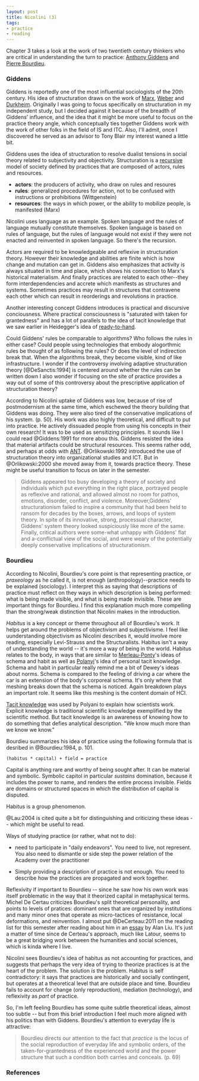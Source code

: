 ```yaml
---
layout: post
title: Nicolini (3)
tags:
- practice
- reading
---
```


Chapter 3 takes a look at the work of two twentieth century thinkers who are
critical in understanding the turn to practice: [Anthony Giddens] and [Pierre Bourdieu].

### Giddens

Giddens is reportedly one of the most influential sociologists of the 20th
century.  His idea of structuration draws on the work of [Marx], [Weber] and
[Durkheim].  Originally I was going to focus specifically on structuration in my
independent study, but I decided against it because of the breadth of Giddens'
influence, and the idea that it might be more useful to focus on the practice
theory angle, which conceptually ties together Giddens work with the work of
other folks in the field of IS and ITC. Also, I'll admit, once I discovered he
served as an advisor to Tony Blair my interest waned a little bit.

Giddens uses the idea of structuration to resolve dualist tensions in social
theory related to subjectivity and objectivity. Structuration is a [recursive]
model of society defined by practices that are composed of actors, rules and
resources.

* **actors**: the producers of activity, who draw on rules and resoures
* **rules**: generalized procedures for action, not to be confused with 
  instructions or prohibitions (Wittgenstein)
* **resources**: the ways in which power, or the ability to mobilize people, is
  manifested (Marx)

Nicolini uses language as an example. Spoken language and the rules of language
mutually constitute themselves. Spoken language is based on rules of language,
but the rules of language would not exist if they were not enacted and
reinvented in spoken language. So there's the recursion.

Actors are required to be knowledgeable and reflexive in structuration theory.
However their knowledge and abilities are finite which is how change and
mutation can get in. Giddens also emphasizes that activity is always situated in
time and place, which shows his connection to Marx's historical materialism.
And finally practices are related to each other--they form interdependencies and
accrete which manifests as structures and systems. Sometimes practices may
result in structures that contravene each other which can result in reorderings
and revolutions in practice.

Another interesting concept Giddens introduces is practical and discursive
conciousness. Where practical consciousness is "saturated with taken for
grantedness" and has a lot of parallels to the idea of tacit knowledge that we
saw earlier in Heidegger's idea of [ready-to-hand].

Could Giddens' rules be comparable to algorithms? Who follows the rules in
either case? Could people using technologies that embody alogorthmic rules be
thought of as following the rules? Or does the level of indirection break that.
When the algorithms break, they become visible, kind of like infrastructure. I
wonder if the controversy involving adaptive structuration theory
[@DeSanctis:1994] is centered around whether the rules can be written down I
also wonder if focusing on the site of practice provides a way out of some of
this controversy about the prescriptive application of structuration theory?

According to Nicolini uptake of Giddens was low, because of rise of
postmodernism at the same time, which eschewed the theory building that Giddens
was doing.  They were also tired of the conservative implications of his system.
(p. 50). His work was also highly theoretical, and difficult to put into
practice. He actively dissuaded people from using his concepts in their own
research!  It was to be used as sensitizing principles. It sounds like I could
read @Giddens:1991 for more abou this. Giddens resisted the idea that material
artifacts could be structural resources.  This seems rather odd, and perhaps at
odds with [ANT]. @Orlikowski:1992 introduced the use of structuration theory
into organizational studies and ICT. But in @Orlikowski:2000 she moved away from
it, towards practice theory. These might be useful transition to focus on later
in the semester.

> Giddens appeared too busy developing a theory of society and individuals 
> which put everything in the right place, portrayed people as reflexive and 
> rational, and allowed almost no room for pathos, emotions, disorder, 
> conflict, and violence. Moreover,Giddens' structurationism failed to inspire 
> a community that had been held to ransom for decades by the boxes, arrows, 
> and loops of system theory. In spite of its innovative, strong, processual 
> character, Giddens' system theory looked suspiciously like more of the 
> same.  Finally, critical authors were some-what unhappy with Giddens' flat 
> and a-conflictual view of the social, and were weary of the potentially 
> deeply conservative implications of structurationism.

### Bourdieu

According to Nicolini, Bourdieu's core point is that representing practice, or
*praxeology* as he called it, is not enough (anthropology)--practice needs to be
explained (sociology). I interpret this as saying that descriptions of practice
must reflect on they ways in which description is being performed: what is being
made visible, and what is being made invisible. These are important things for
Bourdieu. I find this explanation much more compelling than the strong/weak
distinction that Nicolini makes in the introduction.

*Habitus* is a key concept or theme throughout all of Bourdieu's work. It helps
get around the problems of objectivism and subjectivisme.  I feel like
uunderstanding objectivism as Nicolini describes it, would involve more reading,
especially Levi-Strauss and the Structuralists.  Habitus isn't a way of
understanding the world -- it's more a way of being in the world. Habitus
relates to the body, in ways that are similar to [Merleau-Ponty]'s ideas of
schema and habit as well as [Polanyi]'s idea of personal tacit knowledge.
Schema and habit in particular really remind me a bit of Dewey's ideas about
norms.  Schema is compared to the feeling of driving a car where the car is an
extension of the body's corporeal schema. It's only where that meshing breaks
down that the schema is noticed. Again breakdown plays an important role. It
seems like this meshing is the content domain of HCI.

[Tacit knowledge] was used by Polyani to explain how scientists work. Explicit
knowledge is traditional scientific knowledge exemplified by the scientific
method. But tacit knowledge is an awareness of knowing how to do something that
defies analytical description. "We know much more than we know we know." 

Bourdieu summarizes his idea of practice using the following formula that is
desribed in @Bourdieu:1984, p. 101.

    (habitus * capital) + field = practice

Capital is anything rare and worthy of being sought after. It can be material
and symbolic. Symbolic capitol in particular *sustains* domination, because it
includes the power to name, and renders the entire process invisible. Fields are
domains or structured spaces in which the distribution of capital is disputed.

Habitus is a group phenomenon. 

@Lau:2004 is cited quite a bit for distinguishing and criticizing these ideas --
which might be useful to read.

Ways of studying practice (or rather, what not to do):

* need to participate in "daily endeavors". You need to live, not represent. You
  also need to dismantle or side step the power relation of the Academy over the
  practitioner

* Simply providing a description of practice is not enough. You need to describe
  how the practices are propagated and work together. 

Reflexivity if important to Bourdieu -- since he saw how his own work was itself
problematic in the way that it theorized capital in metaphysical terms. Michel
De Certau criticizes Bourdieu's split theoretical personality, and points to
levels of pratices: dominant ones that are organized by institutions and many
minor ones that operate as micro-tactices of resistance, local deformations, and
reinvention. I almost put @DeCerteau:2011 on the reading list for this semester
after reading about him in an [essay] by Alan Liu. It's just a matter of time
since de Certeau's approach, much like Latour, seems to be a great bridging work
between the humanities and social sciences, which is kinda where I live.

Nicolini sees Bourdieu's idea of habitus as not accounting for practices, and
suggests that perhaps the very idea of trying to theorize practices is at the
heart of the problem. The solution *is* the problem. Habitus is self
contradictory: it says that practices are historically and socially contingent,
but operates at a theoretical level that are outside place and time. Bourdieu
fails to account for change (only reproduction), mediation (technology), and
reflexivity as *part* of practice.

So, I'm left feeling Bourdieu has some quite subtle theoretical ideas, almost
too subtle  -- but from this brief introduction I feel much more aligned with
his politics than with Giddens. Bourdieu's attention to everyday life is
attractive:

> Bourdieu directs our attention to the fact that *practice* is the locus of 
> the social reproduction of everyday life and symbolic orders, of 
> the taken-for-grantedness of the experienced world and the power structure 
> that such a condition both carries and conceals. (p. 69)

### References

[Marx]: https://en.wikipedia.org/wiki/Karl_Marx
[Weber]: https://en.wikipedia.org/wiki/Max_Weber
[Durkheim]: https://en.wikipedia.org/wiki/%C3%89mile_Durkheim
[Pierre Bourdieu]: https://en.wikipedia.org/wiki/Pierre_Bourdieu
[Anthony Giddens]: https://en.wikipedia.org/wiki/Anthony_Giddens
[recursive]: https://en.wikipedia.org/wiki/Recursion
[ready-to-hand]: https://en.wikipedia.org/wiki/Heideggerian_terminology#Ready-to-hand
[essay]: http://liu.english.ucsb.edu/drafts-for-against-the-cultural-singularity/
[Merleau-Ponty]: https://en.wikipedia.org/wiki/Maurice_Merleau-Ponty
[Polanyi]: https://en.wikipedia.org/wiki/Michael_Polanyi
[Tacit knowledge]: https://en.wikipedia.org/wiki/Tacit_knowledge
[ANT]: https://en.wikipedia.org/wiki/Actor%E2%80%93network_theory
